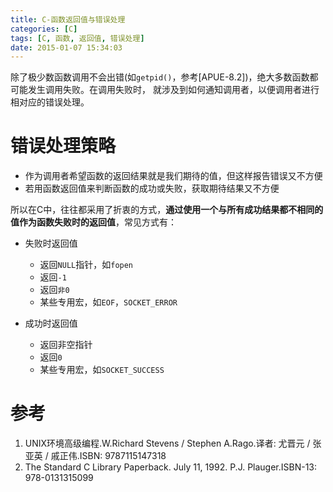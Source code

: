 ```yaml
---
title: C-函数返回值与错误处理
categories: [C]
tags: [C, 函数, 返回值, 错误处理]
date: 2015-01-07 15:34:03
---
```


除了极少数函数调用不会出错(如`getpid()`，参考[APUE-8.2])，绝大多数函数都可能发生调用失败。在调用失败时，
就涉及到如何通知调用者，以便调用者进行相对应的错误处理。

# 错误处理策略

-   作为调用者希望函数的返回结果就是我们期待的值，但这样报告错误又不方便
-   若用函数返回值来判断函数的成功或失败，获取期待结果又不方便

所以在C中，往往都采用了折衷的方式，**通过使用一个与所有成功结果都不相同的值作为函数失败时的返回值**，常见方式有：

-   失败时返回值

    -   返回`NULL`指针，如`fopen`
    -   返回`-1`
    -   返回`非0`
    -   某些专用宏，如`EOF`，`SOCKET_ERROR`

-   成功时返回值

    -   返回非空指针
    -   返回`0`
    -   某些专用宏，如`SOCKET_SUCCESS`


# 参考

1.  UNIX环境高级编程.W.Richard Stevens / Stephen A.Rago.译者: 尤晋元 / 张亚英 / 戚正伟.ISBN: 9787115147318
1.  The Standard C Library Paperback. July 11, 1992. P.J. Plauger.ISBN-13: 978-0131315099
